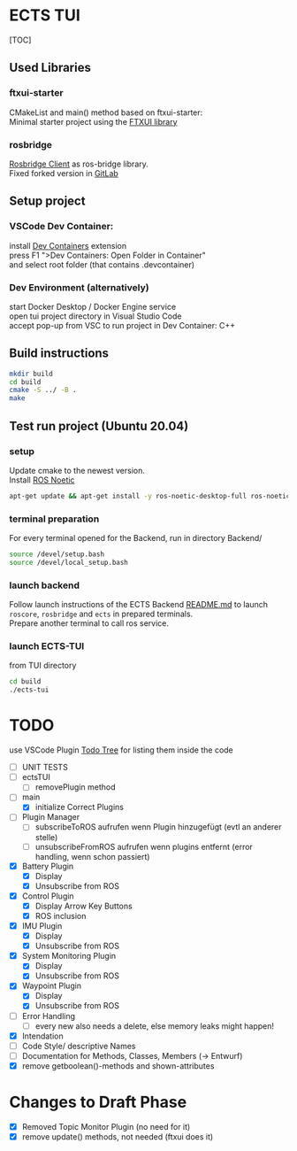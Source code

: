 # ECTS TUI
[TOC]

## Used Libraries

### ftxui-starter
CMakeList and main() method based on ftxui-starter:  
Minimal starter project using the [FTXUI library](https://github.com/ArthurSonzogni/ftxui)

### rosbridge
[Rosbridge Client](https://github.com/antoniocoratelli/rosbridge_client_cpp/tree/v2018/) as ros-bridge library. <br>
Fixed forked version in [GitLab](https://git.scc.kit.edu/pse-robot-monitoring/rosbridge_client_cpp.git)

## Setup project

### VSCode Dev Container:
install [Dev Containers](https://marketplace.visualstudio.com/items?itemName=ms-vscode-remote.remote-containers) extension <br>
press F1 ">Dev Containers: Open Folder in Container" <br>
and select root folder (that contains .devcontainer)

### Dev Environment (alternatively)
start Docker Desktop / Docker Engine service <br>
open tui project directory in Visual Studio Code <br>
accept pop-up from VSC to run project in Dev Container: C++

## Build instructions
```bash
mkdir build
cd build
cmake -S ../ -B .
make
```

## Test run project (Ubuntu 20.04)
### setup
Update cmake to the newest version. <br>
Install [ROS Noetic](http://wiki.ros.org/noetic/Installation/Ubuntu) <br>
```bash
apt-get update && apt-get install -y ros-noetic-desktop-full ros-noetic-rosbridge-server ros-noetic-catkin gdb iproute2 wireless-tools neovim 
```

### terminal preparation
For every terminal opened for the Backend, run in directory Backend/
```bash
source /devel/setup.bash
source /devel/local_setup.bash
```

### launch backend
Follow launch instructions of the ECTS Backend [README.md](https://git.scc.kit.edu/pse-robot-monitoring/pse/-/blob/main/README.md) to launch `roscore`, `rosbridge` and `ects` in prepared terminals. <br>
Prepare another terminal to call ros service.

### launch ECTS-TUI
from TUI directory
```bash
cd build
./ects-tui
```

# TODO
use VSCode Plugin [Todo Tree](https://marketplace.visualstudio.com/items?itemName=Gruntfuggly.todo-tree) for listing them inside the code
- [ ] UNIT TESTS
- [ ] ectsTUI
  - [ ] removePlugin method
- [ ] main
  - [x] initialize Correct Plugins
- [ ] Plugin Manager
  - [ ] subscribeToROS aufrufen wenn Plugin hinzugefügt (evtl an anderer stelle)
  - [ ] unsubscribeFromROS aufrufen wenn plugins entfernt (error handling, wenn schon passiert)
- [x] Battery Plugin
  - [x] Display
  - [x] Unsubscribe from ROS
- [x] Control Plugin
  - [x] Display Arrow Key Buttons
  - [x] ROS inclusion
- [x] IMU Plugin
  - [x] Display
  - [x] Unsubscribe from ROS
- [x] System Monitoring Plugin
  - [x] Display
  - [x] Unsubscribe from ROS
- [x] Waypoint Plugin
  - [x] Display
  - [x] Unsubscribe from ROS
- [ ] Error Handling
  - [ ] every new also needs a delete, else memory leaks might happen!
- [x] Intendation
- [ ] Code Style/ descriptive Names
- [ ] Documentation for Methods, Classes, Members (-> Entwurf)
- [x] remove getboolean()-methods and shown-attributes 

# Changes to Draft Phase
- [x] Removed Topic Monitor Plugin (no need for it)
- [x] remove update() methods, not needed (ftxui does it)
